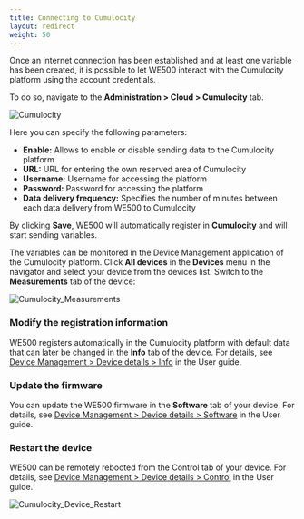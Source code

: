 ```yaml
---
title: Connecting to Cumulocity
layout: redirect
weight: 50
---
```

Once an internet connection has been established and at least one variable has been created, it is possible to let WE500 interact with the Cumulocity platform using the account credentials.

To do so, navigate to the **Administration > Cloud > Cumulocity** tab.

![Cumulocity](/guides/images/devices/we500/cumulocity.png)

Here you can specify the following parameters:

* **Enable:** Allows to enable or disable sending data to the Cumulocity platform
* **URL:** URL for entering the own reserved area of Cumulocity
* **Username:** Username for accessing the platform
* **Password:** Password for accessing the platform
* **Data delivery frequency:** Specifies the number of minutes between each data delivery from WE500 to Cumulocity

By clicking **Save**, WE500 will automatically register in **Cumulocity** and will start sending variables. 

The variables can be monitored in the Device Management application of the Cumulocity platform. Click **All devices** in the **Devices** menu in the navigator and select your device from the devices list. Switch to the **Measurements** tab of the device:

![Cumulocity_Measurements](/guides/images/devices/we500/cumulocity_device_measurements.png)

### Modify the registration information

WE500 registers automatically in the Cumulocity platform with default data that can later be changed in the **Info** tab of the device. For details, see [Device Management > Device details > Info](/guides/users-guide/device-management/#info) in the User guide.

### Update the firmware

You can update the WE500 firmware in the **Software** tab of your device. For details, see [Device Management > Device details > Software](/guides/users-guide/device-management/#software) in the User guide.


### Restart the device

WE500 can be remotely rebooted from the Control tab of your device. For details, see [Device Management > Device details > Control](/guides/users-guide/device-management/#control) in the User guide.

![Cumulocity_Device_Restart](/guides/images/devices/we500/cumulocity_device_restart.png)
